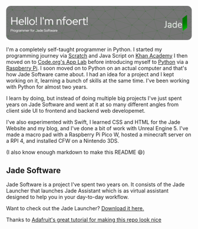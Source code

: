 

![Header](./github-header-image.png)

I'm a completely self-taught programmer in Python. I started my programming journey via [Scratch](https://scratch.mit.edu) and Java Script on [Khan Academy](https://www.khanacademy.org/computing/computer-programming/programming) I then moved on to [Code.org's App Lab](https://code.org/educate/applab) before introducing myself to [Python](https://www.python.org/) via a [Raspberry Pi](https://www.raspberrypi.com/). I soon moved on to Python on an actual computer and that's how Jade Software came about. I had an idea for a project and I kept working on it, learning a bunch of skills at the same time. I've been working with Python for almost two years.

I learn by doing, but instead of doing multiple big projects I've just spent years on Jade Software and went at it at so many different angles from client side UI to frontend and backend web developemet.

I've also experimented with Swift, I learned CSS and HTML for the Jade Website and my blog, and I've done a bit of work with Unreal Engine 5. 
I've made a macro pad with a Raspberry Pi Pico W, hosted a minecraft server on a RPI 4, and installed CFW on a Nintendo 3DS.

(I also know enough markdown to make this README :smile:)

## Jade Software
Jade Software is a project I've spent two years on. It consists of the Jade Launcher that launches Jade Assistant which is as virtual assistant designed to help you in your day-to-day workflow.

Want to check out the Jade Launcher? [Download it here.](https://nfoert.pythonanywhere.com/jadesite)

<!---![Website](https://img.shields.io/website?down_color=red&down_message=Offline&label=Website&up_color=green&up_message=Online&url=https%3A%2F%2Fnofoert.wixsite.com%2Fjade) --->
<!---![Website](https://img.shields.io/website?down_color=red&down_message=Offline&label=Web%20server&up_color=green&up_message=Online&url=https%3A%2F%2Fnfoert.pythonanywhere.com%2FjadeCore)--->


Thanks to [Adafruit's great tutorial for making this repo look nice](https://learn.adafruit.com/excellent-github-profile)
